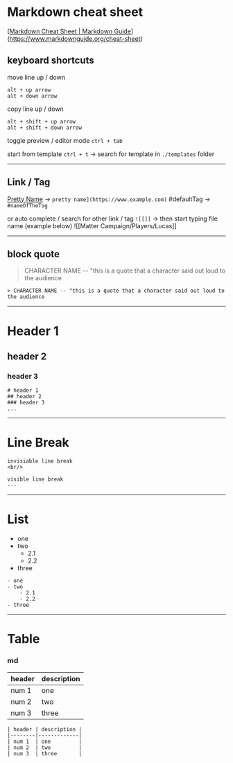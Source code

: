 # Markdown cheat sheet

[[Markdown Cheat Sheet | Markdown Guide](https://www.markdownguide.org/cheat-sheet)](https://www.markdownguide.org/cheat-sheet)


## keyboard shortcuts
move line up / down 
```
alt + up arrow
alt + down arrow
```

copy line up / down
```
alt + shift + up arrow
alt + shift + down arrow
```

toggle preview / editor mode 
`ctrl + tab`

start from template
`ctrl + t` -> search for template in `./templates` folder

---
## Link / Tag
[Pretty Name](https://www.example.com) -> `pretty name](https://www.example.com)`
#defaultTag -> `#nameOfTheTag`

or 
auto complete / search for other link / tag
`![[]]` -> then start typing file name (example below)
![[Matter Campaign/Players/Lucas]]

---
## block quote
> CHARACTER NAME -- "this is a quote that a character said out loud to the audience
```
> CHARACTER NAME -- "this is a quote that a character said out loud to the audience
```

---
# Header 1
## header 2
### header 3
```
# header 1
## header 2
### header 3
...
```
---

# Line Break
```
invisiable line break
<br/>

visible line break
---
```

---

# List
- one 
- two
	- 2.1
	- 2.2
- three
```
- one
- two
	- 2.1
	- 2.2
- three
```

---

# Table
### md
| header | description |
| ------ | ----------- |
| num  1 | one         |
| num 2  | two         |
| num 3  | three       |
```
| header | description |
|--------|-------------|
| num 1  | one         |
| num 2  | two         |
| num 3  | three       |
```




